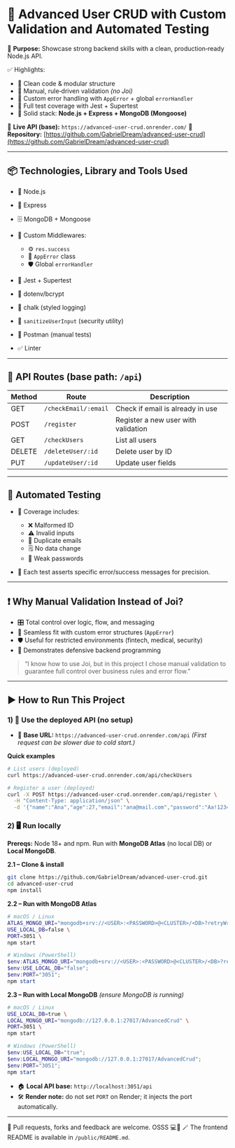 # 🧠 Advanced User CRUD with Custom Validation and Automated Testing

🔎 **Purpose:** Showcase strong backend skills with a clean, production‑ready Node.js API.

✅ Highlights:

* 🔹 Clean code & modular structure
* 🔹 Manual, rule‑driven validation *(no Joi)*
* 🔹 Custom error handling with `AppError` + global `errorHandler`
* 🔹 Full test coverage with Jest + Supertest
* 🔹 Solid stack: **Node.js + Express + MongoDB (Mongoose)**

🔗 **Live API (base):** `https://advanced-user-crud.onrender.com/`
🔗 **Repository:** [https://github.com/GabrielDream/advanced-user-crud](https://github.com/GabrielDream/advanced-user-crud)

---

## 📦 Technologies, Library and Tools Used

* 🧰 Node.js
* 🚏 Express
* 🗄️ MongoDB + Mongoose
* 🧩 Custom Middlewares:

  * ⚙️ `res.success`
  * 🚨 `AppError` class
  * 🛡️ Global `errorHandler`
* 🧪 Jest + Supertest
* 🔐 dotenv/bcrypt
* 🎨 chalk (styled logging)
* 🧼 `sanitizeUserInput` (security utility)
* 📨 Postman (manual tests)
* ✅ Linter

---

## 📂 API Routes (base path: `/api`)

| Method | Route                | Description                         |
| ------ | -------------------- | ----------------------------------- |
| GET    | `/checkEmail/:email` | Check if email is already in use    |
| POST   | `/register`          | Register a new user with validation |
| GET    | `/checkUsers`        | List all users                      |
| DELETE | `/deleteUser/:id`    | Delete user by ID                   |
| PUT    | `/updateUser/:id`    | Update user fields                  |

---

## 🧪 Automated Testing

* 🔎 Coverage includes:

  * ❌ Malformed ID
  * ⚠️ Invalid inputs
  * 🔁 Duplicate emails
  * 🗒️ No data change
  * 🔑 Weak passwords
* 🎯 Each test asserts specific error/success messages for precision.

---

## ❗ Why Manual Validation Instead of Joi?

* 🎛️ Total control over logic, flow, and messaging
* 🔌 Seamless fit with custom error structures (`AppError`)
* 🛡️ Useful for restricted environments (fintech, medical, security)
* 🧠 Demonstrates defensive backend programming

> “I know how to use Joi, but in this project I chose manual validation to guarantee full control over business rules and error flow.”

---

## ▶️ How to Run This Project

### 1) 📡 Use the deployed API (no setup)

* 🔗 **Base URL:** `https://advanced-user-crud.onrender.com/api`
  *(First request can be slower due to cold start.)*

**Quick examples**

```bash
# List users (deployed)
curl https://advanced-user-crud.onrender.com/api/checkUsers

# Register a user (deployed)
curl -X POST https://advanced-user-crud.onrender.com/api/register \
  -H "Content-Type: application/json" \
  -d '{"name":"Ana","age":27,"email":"ana@mail.com","password":"Aa!12345"}'
```

### 2) 🖥️ Run locally

**Prereqs:** Node 18+ and npm. Run with **MongoDB Atlas** (no local DB) or **Local MongoDB**.

**2.1 – Clone & install**

```bash
git clone https://github.com/GabrielDream/advanced-user-crud.git
cd advanced-user-crud
npm install
```

**2.2 – Run with MongoDB Atlas**

```bash
# macOS / Linux
ATLAS_MONGO_URI="mongodb+srv://<USER>:<PASSWORD>@<CLUSTER>/<DB>?retryWrites=true&w=majority&appName=<APP>" \
USE_LOCAL_DB=false \
PORT=3051 \
npm start
```

```powershell
# Windows (PowerShell)
$env:ATLAS_MONGO_URI="mongodb+srv://<USER>:<PASSWORD>@<CLUSTER>/<DB>?retryWrites=true&w=majority&appName=<APP>";
$env:USE_LOCAL_DB="false";
$env:PORT="3051";
npm start
```

**2.3 – Run with Local MongoDB** *(ensure MongoDB is running)*

```bash
# macOS / Linux
USE_LOCAL_DB=true \
LOCAL_MONGO_URI="mongodb://127.0.0.1:27017/AdvancedCrud" \
PORT=3051 \
npm start
```

```powershell
# Windows (PowerShell)
$env:USE_LOCAL_DB="true";
$env:LOCAL_MONGO_URI="mongodb://127.0.0.1:27017/AdvancedCrud";
$env:PORT="3051";
npm start
```

* 🏠 **Local API base:** `http://localhost:3051/api`
* 🛠️ **Render note:** do not set `PORT` on Render; it injects the port automatically.

---

🙌 Pull requests, forks and feedback are welcome. OSSS 💻🥷
🪄 The frontend README is available in `/public/README.md`.
